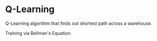 # Q-Learning

Q-Learning algorithm that finds out shortest path across a warehouse.

Training via Bellman's Equation.




